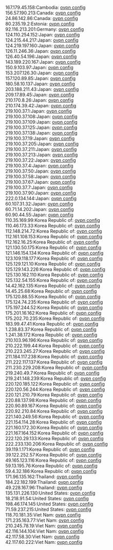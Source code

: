 167.179.45.158:Cambodia: [ovpn config](vpn/167_179_45_158.ovpn)  
156.57.190.213:Canada: [ovpn config](vpn/156_57_190_213.ovpn)  
24.86.142.86:Canada: [ovpn config](vpn/24_86_142_86.ovpn)  
80.235.19.2:Estonia: [ovpn config](vpn/80_235_19_2.ovpn)  
92.116.213.201:Germany: [ovpn config](vpn/92_116_213_201.ovpn)  
124.110.254.152:Japan: [ovpn config](vpn/124_110_254_152.ovpn)  
124.215.44.217:Japan: [ovpn config](vpn/124_215_44_217.ovpn)  
124.219.197.160:Japan: [ovpn config](vpn/124_219_197_160.ovpn)  
126.11.246.36:Japan: [ovpn config](vpn/126_11_246_36.ovpn)  
126.40.54.196:Japan: [ovpn config](vpn/126_40_54_196.ovpn)  
143.189.220.167:Japan: [ovpn config](vpn/143_189_220_167.ovpn)  
150.9.103.97:Japan: [ovpn config](vpn/150_9_103_97.ovpn)  
153.207.126.30:Japan: [ovpn config](vpn/153_207_126_30.ovpn)  
157.120.89.85:Japan: [ovpn config](vpn/157_120_89_85.ovpn)  
180.58.10.137:Japan: [ovpn config](vpn/180_58_10_137.ovpn)  
203.188.211.43:Japan: [ovpn config](vpn/203_188_211_43.ovpn)  
209.17.89.45:Japan: [ovpn config](vpn/209_17_89_45.ovpn)  
210.170.8.26:Japan: [ovpn config](vpn/210_170_8_26.ovpn)  
210.174.39.42:Japan: [ovpn config](vpn/210_174_39_42.ovpn)  
219.100.37.1:Japan: [ovpn config](vpn/219_100_37_1.ovpn)  
219.100.37.108:Japan: [ovpn config](vpn/219_100_37_108.ovpn)  
219.100.37.109:Japan: [ovpn config](vpn/219_100_37_109.ovpn)  
219.100.37.125:Japan: [ovpn config](vpn/219_100_37_125.ovpn)  
219.100.37.138:Japan: [ovpn config](vpn/219_100_37_138.ovpn)  
219.100.37.19:Japan: [ovpn config](vpn/219_100_37_19.ovpn)  
219.100.37.205:Japan: [ovpn config](vpn/219_100_37_205.ovpn)  
219.100.37.211:Japan: [ovpn config](vpn/219_100_37_211.ovpn)  
219.100.37.213:Japan: [ovpn config](vpn/219_100_37_213.ovpn)  
219.100.37.22:Japan: [ovpn config](vpn/219_100_37_22.ovpn)  
219.100.37.4:Japan: [ovpn config](vpn/219_100_37_4.ovpn)  
219.100.37.50:Japan: [ovpn config](vpn/219_100_37_50.ovpn)  
219.100.37.58:Japan: [ovpn config](vpn/219_100_37_58.ovpn)  
219.100.37.67:Japan: [ovpn config](vpn/219_100_37_67.ovpn)  
219.100.37.7:Japan: [ovpn config](vpn/219_100_37_7.ovpn)  
219.100.37.90:Japan: [ovpn config](vpn/219_100_37_90.ovpn)  
222.0.134.144:Japan: [ovpn config](vpn/222_0_134_144.ovpn)  
60.107.31.32:Japan: [ovpn config](vpn/60_107_31_32.ovpn)  
60.71.14.202:Japan: [ovpn config](vpn/60_71_14_202.ovpn)  
60.90.44.55:Japan: [ovpn config](vpn/60_90_44_55.ovpn)  
110.35.169.99:Korea Republic of: [ovpn config](vpn/110_35_169_99.ovpn)  
110.46.173.33:Korea Republic of: [ovpn config](vpn/110_46_173_33.ovpn)  
112.148.214.72:Korea Republic of: [ovpn config](vpn/112_148_214_72.ovpn)  
112.161.108.153:Korea Republic of: [ovpn config](vpn/112_161_108_153.ovpn)  
112.162.16.25:Korea Republic of: [ovpn config](vpn/112_162_16_25.ovpn)  
121.130.50.175:Korea Republic of: [ovpn config](vpn/121_130_50_175.ovpn)  
121.146.154.134:Korea Republic of: [ovpn config](vpn/121_146_154_134.ovpn)  
123.109.118.177:Korea Republic of: [ovpn config](vpn/123_109_118_177.ovpn)  
125.129.121.10:Korea Republic of: [ovpn config](vpn/125_129_121_10.ovpn)  
125.129.143.226:Korea Republic of: [ovpn config](vpn/125_129_143_226.ovpn)  
125.130.162.110:Korea Republic of: [ovpn config](vpn/125_130_162_110.ovpn)  
125.132.54.155:Korea Republic of: [ovpn config](vpn/125_132_54_155.ovpn)  
14.42.162.135:Korea Republic of: [ovpn config](vpn/14_42_162_135.ovpn)  
14.45.25.68:Korea Republic of: [ovpn config](vpn/14_45_25_68.ovpn)  
175.120.88.55:Korea Republic of: [ovpn config](vpn/175_120_88_55.ovpn)  
175.124.74.235:Korea Republic of: [ovpn config](vpn/175_124_74_235.ovpn)  
175.197.244.52:Korea Republic of: [ovpn config](vpn/175_197_244_52.ovpn)  
175.201.16.162:Korea Republic of: [ovpn config](vpn/175_201_16_162.ovpn)  
175.202.70.235:Korea Republic of: [ovpn config](vpn/175_202_70_235.ovpn)  
183.99.47.41:Korea Republic of: [ovpn config](vpn/183_99_47_41.ovpn)  
1.238.83.37:Korea Republic of: [ovpn config](vpn/1_238_83_37.ovpn)  
1.241.38.172:Korea Republic of: [ovpn config](vpn/1_241_38_172.ovpn)  
210.103.96.196:Korea Republic of: [ovpn config](vpn/210_103_96_196.ovpn)  
210.222.199.44:Korea Republic of: [ovpn config](vpn/210_222_199_44.ovpn)  
210.223.245.27:Korea Republic of: [ovpn config](vpn/210_223_245_27.ovpn)  
211.184.117.238:Korea Republic of: [ovpn config](vpn/211_184_117_238.ovpn)  
211.222.117.137:Korea Republic of: [ovpn config](vpn/211_222_117_137.ovpn)  
211.230.229.208:Korea Republic of: [ovpn config](vpn/211_230_229_208.ovpn)  
219.240.49.7:Korea Republic of: [ovpn config](vpn/219_240_49_7.ovpn)  
219.241.148.239:Korea Republic of: [ovpn config](vpn/219_241_148_239.ovpn)  
220.120.185.122:Korea Republic of: [ovpn config](vpn/220_120_185_122.ovpn)  
220.120.56.244:Korea Republic of: [ovpn config](vpn/220_120_56_244.ovpn)  
220.121.210.79:Korea Republic of: [ovpn config](vpn/220_121_210_79.ovpn)  
220.88.137.98:Korea Republic of: [ovpn config](vpn/220_88_137_98.ovpn)  
220.90.89.167:Korea Republic of: [ovpn config](vpn/220_90_89_167.ovpn)  
220.92.210.84:Korea Republic of: [ovpn config](vpn/220_92_210_84.ovpn)  
221.140.249.56:Korea Republic of: [ovpn config](vpn/221_140_249_56.ovpn)  
221.154.114.28:Korea Republic of: [ovpn config](vpn/221_154_114_28.ovpn)  
221.160.172.30:Korea Republic of: [ovpn config](vpn/221_160_172_30.ovpn)  
221.167.164.152:Korea Republic of: [ovpn config](vpn/221_167_164_152.ovpn)  
222.120.29.133:Korea Republic of: [ovpn config](vpn/222_120_29_133.ovpn)  
222.233.130.206:Korea Republic of: [ovpn config](vpn/222_233_130_206.ovpn)  
39.119.1.171:Korea Republic of: [ovpn config](vpn/39_119_1_171.ovpn)  
39.122.252.57:Korea Republic of: [ovpn config](vpn/39_122_252_57.ovpn)  
49.165.123.116:Korea Republic of: [ovpn config](vpn/49_165_123_116.ovpn)  
59.13.195.76:Korea Republic of: [ovpn config](vpn/59_13_195_76.ovpn)  
59.4.32.186:Korea Republic of: [ovpn config](vpn/59_4_32_186.ovpn)  
171.96.135.162:Thailand: [ovpn config](vpn/171_96_135_162.ovpn)  
184.22.182.199:Thailand: [ovpn config](vpn/184_22_182_199.ovpn)  
49.228.167.96:Thailand: [ovpn config](vpn/49_228_167_96.ovpn)  
135.131.226.130:United States: [ovpn config](vpn/135_131_226_130.ovpn)  
18.218.91.54:United States: [ovpn config](vpn/18_218_91_54.ovpn)  
198.46.174.145:United States: [ovpn config](vpn/198_46_174_145.ovpn)  
71.59.237.215:United States: [ovpn config](vpn/71_59_237_215.ovpn)  
118.70.181.35:Viet Nam: [ovpn config](vpn/118_70_181_35.ovpn)  
171.235.163.77:Viet Nam: [ovpn config](vpn/171_235_163_77.ovpn)  
210.245.78.19:Viet Nam: [ovpn config](vpn/210_245_78_19.ovpn)  
42.116.144.104:Viet Nam: [ovpn config](vpn/42_116_144_104.ovpn)  
42.117.58.30:Viet Nam: [ovpn config](vpn/42_117_58_30.ovpn)  
42.117.60.222:Viet Nam: [ovpn config](vpn/42_117_60_222.ovpn)  
